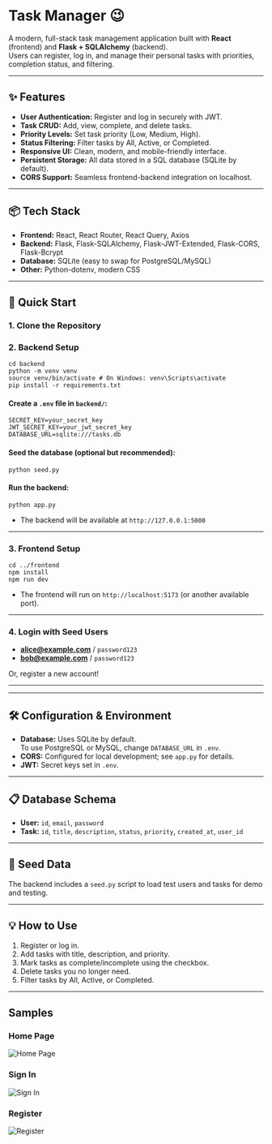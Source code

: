 # Task Manager 😉

A modern, full-stack task management application built with **React** (frontend) and **Flask + SQLAlchemy** (backend).  
Users can register, log in, and manage their personal tasks with priorities, completion status, and filtering.

---

## ✨ Features

- **User Authentication:** Register and log in securely with JWT.
- **Task CRUD:** Add, view, complete, and delete tasks.
- **Priority Levels:** Set task priority (Low, Medium, High).
- **Status Filtering:** Filter tasks by All, Active, or Completed.
- **Responsive UI:** Clean, modern, and mobile-friendly interface.
- **Persistent Storage:** All data stored in a SQL database (SQLite by default).
- **CORS Support:** Seamless frontend-backend integration on localhost.

---

## 📦 Tech Stack

- **Frontend:** React, React Router, React Query, Axios
- **Backend:** Flask, Flask-SQLAlchemy, Flask-JWT-Extended, Flask-CORS, Flask-Bcrypt
- **Database:** SQLite (easy to swap for PostgreSQL/MySQL)
- **Other:** Python-dotenv, modern CSS

---

## 🚀 Quick Start

### 1. **Clone the Repository**

### 2. **Backend Setup**

```
cd backend
python -m venv venv
source venv/bin/activate # On Windows: venv\Scripts\activate
pip install -r requirements.txt
```


#### **Create a `.env` file in `backend/`:**

```
SECRET_KEY=your_secret_key
JWT_SECRET_KEY=your_jwt_secret_key
DATABASE_URL=sqlite:///tasks.db
```


#### **Seed the database (optional but recommended):**

```python seed.py```


#### **Run the backend:**

```python app.py```


- The backend will be available at `http://127.0.0.1:5000`

---

### 3. **Frontend Setup**

```
cd ../frontend
npm install
npm run dev
```


- The frontend will run on `http://localhost:5173` (or another available port).

---

### 4. **Login with Seed Users**

- **alice@example.com** / `password123`
- **bob@example.com** / `password123`

Or, register a new account!

---


---

## 🛠️ Configuration & Environment

- **Database:** Uses SQLite by default.  
  To use PostgreSQL or MySQL, change `DATABASE_URL` in `.env`.
- **CORS:** Configured for local development; see `app.py` for details.
- **JWT:** Secret keys set in `.env`.

---

## 📋 Database Schema

- **User:** `id`, `email`, `password`
- **Task:** `id`, `title`, `description`, `status`, `priority`, `created_at`, `user_id`

---

## 🧪 Seed Data

The backend includes a `seed.py` script to load test users and tasks for demo and testing.

---

## 💡 How to Use

1. Register or log in.
2. Add tasks with title, description, and priority.
3. Mark tasks as complete/incomplete using the checkbox.
4. Delete tasks you no longer need.
5. Filter tasks by All, Active, or Completed.

---

## Samples

### Home Page
![Home Page](./Samples/Home.png)

### Sign In
![Sign In](./Samples/signin.png)

### Register
![Register](./Samples/register.png)
